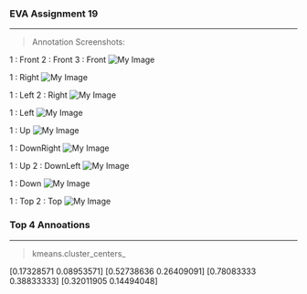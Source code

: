 

### EVA Assignment 19 
***

> Annotation Screenshots:

1 : Front  2 : Front 3 : Front
![My Image](https://github.com/hardayal/EVA/blob/master/Sample_Annotation_Screenshots/sample_1.png)

1 : Right
![My Image](https://github.com/hardayal/EVA/blob/master/Sample_Annotation_Screenshots/sample_2.png)

1 : Left   2 : Right
![My Image](https://github.com/hardayal/EVA/blob/master/Sample_Annotation_Screenshots/sample_3.png)

1 : Left
![My Image](https://github.com/hardayal/EVA/blob/master/Sample_Annotation_Screenshots/sample_4.png)

1 : Up
![My Image](https://github.com/hardayal/EVA/blob/master/Sample_Annotation_Screenshots/sample_5.png)

1 : DownRight
![My Image](https://github.com/hardayal/EVA/blob/master/Sample_Annotation_Screenshots/sample_6.png)

1 : Up  2 : DownLeft
![My Image](https://github.com/hardayal/EVA/blob/master/Sample_Annotation_Screenshots/sample_7.png)

1 : Down
![My Image](https://github.com/hardayal/EVA/blob/master/Sample_Annotation_Screenshots/sample_8.png)


1 : Top 2 : Top
![My Image](https://github.com/hardayal/EVA/blob/master/Sample_Annotation_Screenshots/sample_9.png)


### Top 4 Annoations
***

> kmeans.cluster_centers_

 [0.17328571 0.08953571]
 [0.52738636 0.26409091]
 [0.78083333 0.38833333]
 [0.32011905 0.14494048]




